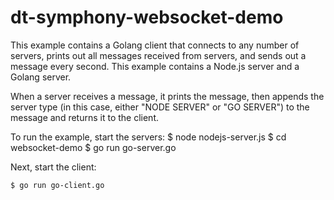 # dt-symphony-websocket-demo

This example contains a Golang client that connects to any number of servers, prints out all messages received from servers, and sends out a message every second. This example contains a Node.js server and a Golang server.

When a server receives a message, it prints the message, then appends the server type (in this case, either "NODE SERVER" or "GO SERVER") to the message and returns it to the client. 

To run the example, start the servers:
    $ node nodejs-server.js
    $ cd websocket-demo
    $ go run go-server.go

Next, start the client:

    $ go run go-client.go